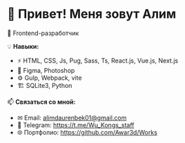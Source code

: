# 👋 Привет! Меня зовут Алим
🚀 Frontend-разработчик

💡 **Навыки:**  
- ⚡ HTML, CSS, Js, Pug, Sass, Ts, React.js, Vue.js, Next.js
- 🎨 Figma, Photoshop
- ⚙ Gulp, Webpack, vite  
- 🏗 SQLite3, Python

📫 **Связаться со мной:**  
- ✉ Email: alimdaurenbek01@gmail.com  
- 📱 Telegram: https://t.me/Wu_Kongs_staff
- 🌐 Портфолио: https://github.com/Awar3d/Works
